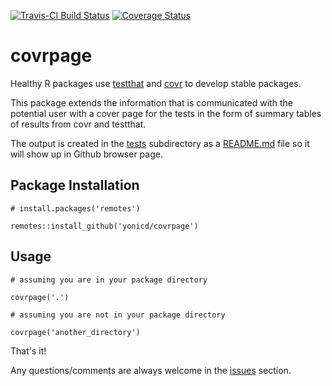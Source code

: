 [![Travis-CI Build Status](https://travis-ci.org/yonicd/covrpage.svg?branch=master)](https://travis-ci.org/yonicd/covrpage)
[![Coverage Status](https://img.shields.io/codecov/c/github/yonicd/covrpage/master.svg)](https://codecov.io/github/yonicd/covrpage?branch=master)

# covrpage

Healthy R packages use [testthat](https://github.com/r-lib/testthat) and [covr](https://github.com/r-lib/covr) to develop stable packages. 

This package extends the information that is communicated with the potential user with a cover page for the tests in the form of summary tables of results from covr and testthat. 

The output is created in the [tests](tests) subdirectory as a [README.md](tests/README.md) file so it will show up in Github browser page. 

## Package Installation

```
# install.packages('remotes')

remotes::install_github('yonicd/covrpage')
```

## Usage

```
# assuming you are in your package directory

covrpage('.')

# assuming you are not in your package directory

covrpage('another_directory')
```

That's it!

Any questions/comments are always welcome in the [issues](https://github.com/yonicd/covrpage/issues) section.